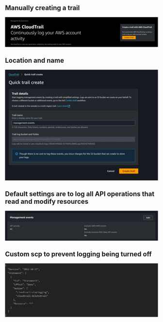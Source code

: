 
## Manually creating a trail
![location and name](Screenshot_25-11-2024_121752_us-east-1.console.aws.amazon.com.jpeg)

## Location and name
![default is to log all API operations that read and modify resources.](Screenshot_25-11-2024_122355_us-east-1.console.aws.amazon.com.jpeg)

## Default settings are to log all API operations that read and modify resources
![alt text](Screenshot_25-11-2024_12398_us-east-1.console.aws.amazon.com.jpeg)

## Custom scp to prevent logging being turned off
![alt text](<Screenshot 2024-11-25 at 19-11-49 Mitigate log manipulation AWS Organizations Global.png>)